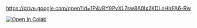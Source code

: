 https://drive.google.com/open?id=1P4vBY9PvXL7sw8A0Ix2KDLoHIrFA6-Rw

[![Open In Colab](https://colab.research.google.com/asserts/colab-badge.svg)](https://colab.research.google.com/github/richarduuz/Research_Project/blob/master/ModelB/ModelB.ipynb)
